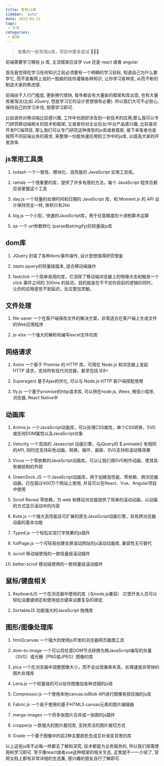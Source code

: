 ```yaml
---
title: 常用js库
sidebar: 'auto'
date: 2022-01-21
tags:
 - 方法
categories:
 - 前端
---
```

> 收集的一些常用js库，项目中要多尝试 🤔🤔🤔

前端需要学习哪些 js 库, 主流框架应该学 vue 还是 react 或者 angular

首先我觉得在学习任何知识之前必须要有一个明确的学习目标, 知道自己为什么要学它, 而不是看网上说的一股脑的给你灌输各种知识, 让你学习各种库, 从而不断的制造大家的焦虑感.

前端由于入行门槛低, 更新换代很快, 每年都会有大量新的框架和库出现, 也有大量库被淘汰(比如 JQuery, 但是学习它的设计思想很有必要). 所以我们大可不必担心, 保持自己的学习步伐, 按需学习即可. 

比如说你对移动端比较感兴趣, 工作中也刚好涉及到一些技术的应用,那么我可以专门研究移动端相关的技术和框架, 又或者你对企业后台/中台产品感兴趣, 比较喜欢开发PC端项目, 那么我们可以专门研究这种类型的js库或者框架, 接下来笔者也是按照不同前端业务的需求, 来整理一份能快速应用到工作中的js库, 以提高大家的开发效率.


## js常用工具类

1. lodash 一个一致性、模块化、高性能的 JavaScript 实用工具库。

2. ramda 一个很重要的库，提供了许多有用的方法，每个 JavaScript 程序员都应该掌握这个工具

3. day.js 一个轻量的处理时间和日期的 JavaScript 库，和 Moment.js 的 API 设计保持完全一样, 体积只有2kb

4. big.js 一个小型，快速的JavaScript库，用于任意精度的十进制算术运算

5. qs 一个 url参数转化 (parse和stringify)的轻量级js库

## dom库

1. JQuery 封装了各种dom/事件操作, 设计思想值得研究借鉴

2. zepto jquery的轻量级版本, 适合移动端操作

3. fastclick 一个简单易用的库，它消除了移动端浏览器上的物理点击和触发一个 click 事件之间的 300ms 的延迟。目的就是在不干扰你目前的逻辑的同时，让你的应用感觉不到延迟，反应更加灵敏。

## 文件处理

1. file-saver 一个在客户端保存文件的解决方案，非常适合在客户端上生成文件的Web应用程序

2. js-xlsx 一个强大的解析和编写excel文件的库

## 网络请求

1. Axios 一个基于 Promise 的 HTTP 库，可用在 Node.js 和浏览器上发起 HTTP 请求，支持所有现代浏览器，甚至包括 IE8+

2. Superagent 基于Ajax的优化, 可以与 Node.js HTTP 客户端搭配使用

3. fly.js 一个基于promise的http请求库, 可以用在node.js, Weex, 微信小程序, 浏览器, React Native中


## 动画库

1. Anime.js 一个JavaScript动画库，可以处理CSS属性，单个CSS转换，SVG或任何DOM属性以及JavaScript对象

2. Velocity 一个高效的 Javascript 动画引擎，与jQuery的 $.animate() 有相同的API, 同时还支持彩色动画、转换、循环、画架、SVG支持和滚动等效果

3. Vivus 一个零依赖的JavaScript动画库，可以让我们用SVG制作动画，使其具有被绘制的外观

4. GreenSock JS 一个JavaScript动画库，用于创建高性能、零依赖、跨浏览器动画，已在超过400万个网站上使用, 并且可以在React、Vue、Angular项目中使用

5. Scroll Reveal 零依赖，为 web 和移动浏览器提供了简单的滚动动画，以动画的方式显示滚动中的内容

6. Kute.js 一个强大高性能且可扩展的原生JavaScript动画引擎，具有跨浏览器动画的基本功能

7. Typed.js 一个轻松实现打字效果的js插件

8. fullPage.js 一个可轻易创建全屏滚动网站的js滚动动画库, 兼容性无可替代

9. iscroll 移动端使用的一款轻量级滚动插件

10. better-scroll 移动端使用的一款轻量级滚动插件

## 鼠标/键盘相关

1. KeyboardJS 一个在浏览器中使用的库（与node.js兼容）.它使开发人员可以轻松设置键绑定和使用组合键来设置复杂的绑定.

2. SortableJS 功能强大的JavaScript 拖拽库

## 图形/图像处理库

1. html2canvas 一个强大的使用js开发的浏览器网页截图工具

2. dom-to-image 一个可以将任意DOM节点转换为用JavaScript编写的矢量（SVG）或光栅（PNG或JPEG）图像的库

3. pica 一个在浏览器中调整图像大小，而不会出现像素失真，处理速度非常快的图片处理库

4. Lena.js 一个轻量级的可以给你图像加各种滤镜的js库

5. Compressor.js 一个使用本地canvas.toBlob API进行图像有损压缩的js库

6. Fabric.js 一个易于使用的基于HTML5 canvas元素的图片编辑器

7. merge-images 一个将多张图片合并成一张图的js插件

8. cropperjs 一款强大的图片裁切库, 支持灵活的图片裁切方式

9. Grade 一个基于图像中的前2种主要颜色生成互补渐变背景的库

以上这些js库不必每一样都去了解和深究, 技术都是为业务服务的, 所以我们按需使用和学习即可. 至于像react或者vue这种框架的相关生态, 这里就不一一介绍了, 官网文档上都有非常详细的生态集, 感兴趣的朋友自行了解即可. 